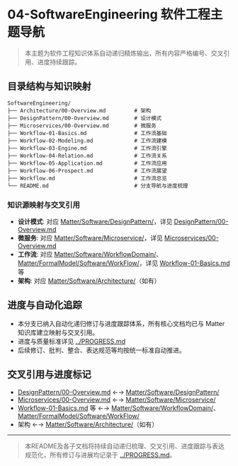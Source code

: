 # 04-SoftwareEngineering 软件工程主题导航

> 本主题为软件工程知识体系自动递归精炼输出，所有内容严格编号、交叉引用、进度持续跟踪。

## 目录结构与知识映射

```tree
SoftwareEngineering/
├── Architecture/00-Overview.md         # 架构
├── DesignPattern/00-Overview.md        # 设计模式
├── Microservices/00-Overview.md        # 微服务
├── Workflow-01-Basics.md               # 工作流基础
├── Workflow-02-Modeling.md             # 工作流建模
├── Workflow-03-Engine.md               # 工作流引擎
├── Workflow-04-Relation.md             # 工作流关系
├── Workflow-05-Application.md          # 工作流应用
├── Workflow-06-Prospect.md             # 工作流展望
├── Workflow.md                         # 工作流总览
└── README.md                           # 分支导航与进度梳理
```

### 知识源映射与交叉引用

- **设计模式**: 对应 [Matter/Software/DesignPattern/](../../Matter/Software/DesignPattern/)，详见 [DesignPattern/00-Overview.md](DesignPattern/00-Overview.md)
- **微服务**: 对应 [Matter/Software/Microservice/](../../Matter/Software/Microservice/)，详见 [Microservices/00-Overview.md](Microservices/00-Overview.md)
- **工作流**: 对应 [Matter/Software/WorkflowDomain/](../../Matter/Software/WorkflowDomain/)、[Matter/FormalModel/Software/WorkFlow/](../../Matter/FormalModel/Software/WorkFlow/)，详见 [Workflow-01-Basics.md](Workflow-01-Basics.md) 等
- **架构**: 对应 [Matter/Software/Architecture/](../../Matter/Software/Architecture/)（如有）

## 进度与自动化追踪

- 本分支已纳入自动化递归修订与进度跟踪体系，所有核心文档均已与 Matter 知识库建立映射与交叉引用。
- 进度与质量标准详见 [../PROGRESS.md](../PROGRESS.md)
- 后续修订、批判、整合、表达规范等均按统一标准自动推进。

## 交叉引用与进度标记

- [DesignPattern/00-Overview.md](DesignPattern/00-Overview.md) ←→ [Matter/Software/DesignPattern/](../../Matter/Software/DesignPattern/)
- [Microservices/00-Overview.md](Microservices/00-Overview.md) ←→ [Matter/Software/Microservice/](../../Matter/Software/Microservice/)
- [Workflow-01-Basics.md](Workflow-01-Basics.md) 等 ←→ [Matter/Software/WorkflowDomain/](../../Matter/Software/WorkflowDomain/)、[Matter/FormalModel/Software/WorkFlow/](../../Matter/FormalModel/Software/WorkFlow/)
- 架构 ←→ [Matter/Software/Architecture/](../../Matter/Software/Architecture/)（如有）

---

> 本README及各子文档将持续自动递归梳理、交叉引用、进度跟踪与表达规范化，所有修订与进展均记录于 [../PROGRESS.md](../PROGRESS.md)。
